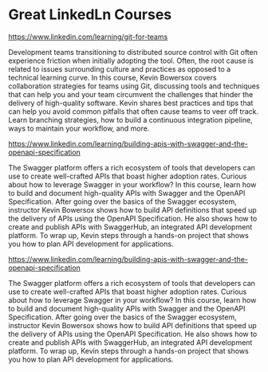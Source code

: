 <script crossorigin="anonymous" src="https://unpkg.com/launchdarkly-js-client-sdk@2.18.1"></script>

<h1>Great LinkedLn Courses</h1>

https://www.linkedin.com/learning/git-for-teams

Development teams transitioning to distributed source control with Git often experience friction when initially adopting
the tool. Often, the root cause is related to issues surrounding culture and practices as opposed to a technical
learning curve. In this course, Kevin Bowersox covers collaboration strategies for teams using Git, discussing tools and
techniques that can help you and your team circumvent the challenges that hinder the delivery of high-quality software.
Kevin shares best practices and tips that can help you avoid common pitfalls that often cause teams to veer off track.
Learn branching strategies, how to build a continuous integration pipeline, ways to maintain your workflow, and more.

https://www.linkedin.com/learning/building-apis-with-swagger-and-the-openapi-specification

The Swagger platform offers a rich ecosystem of tools that developers can use to create well-crafted APIs that boast
higher adoption rates. Curious about how to leverage Swagger in your workflow? In this course, learn how to build and
document high-quality APIs with Swagger and the OpenAPI Specification. After going over the basics of the Swagger
ecosystem, instructor Kevin Bowersox shows how to build API definitions that speed up the delivery of APIs using the
OpenAPI Specification. He also shows how to create and publish APIs with SwaggerHub, an integrated API development
platform. To wrap up, Kevin steps through a hands-on project that shows you how to plan API development for
applications.

https://www.linkedin.com/learning/building-apis-with-swagger-and-the-openapi-specification

The Swagger platform offers a rich ecosystem of tools that developers can use to create well-crafted APIs that boast
higher adoption rates. Curious about how to leverage Swagger in your workflow? In this course, learn how to build and
document high-quality APIs with Swagger and the OpenAPI Specification. After going over the basics of the Swagger
ecosystem, instructor Kevin Bowersox shows how to build API definitions that speed up the delivery of APIs using the
OpenAPI Specification. He also shows how to create and publish APIs with SwaggerHub, an integrated API development
platform. To wrap up, Kevin steps through a hands-on project that shows you how to plan API development for
applications.

<div id="preview" style="display: none">
https://www.linkedin.com/learning/calling-rest-apis-with-java

Get the information you need on several popular third-party REST APIs, including the Azure Cognitive Services API, the
Twitter API, the Twilio API, and more. Instructor Kevin Bowersox shows you how to call these APIs, using various
techniques available in Java. Kevin uses each chapter to focus on a specific third-party API and a specific Java tactic
for calling the API. Within each chapter, he goes over the purpose of the API, its major resources, and its security
scheme, then he provides hands-on lessons that demonstrate how to call the API. Kevin demonstrates how to interact with
these APIs, so you can get hands-on experience working with real world APIs that will translate to other APIs that you
can leverage in your professional development.
</div>

<script>

var clientId='66b32bb9bd42920fe6ba0c6b',
flagName='course-preview',
user={anonymous:true},
ldClient = window.LDClient.initialize(clientId, user);


ldClient.on('ready', function () {
  document.getElementById("preview").style.display=ldClient.variation(flagName, false)?"block":none;
});

ldClient.on('change:'+flagName, function (newVal, prevVal) {
  document.getElementById("preview").style.display=newVal?"block":none;
});



</script>